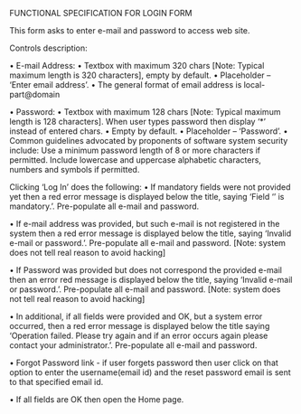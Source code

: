 FUNCTIONAL SPECIFICATION FOR LOGIN FORM

This form asks to enter e-mail and password to access web site.
 

Controls description:

•	E-mail Address:
  •	Textbox with maximum 320 chars [Note: Typical maximum length is 320 characters], empty by default.
  •	Placeholder – ‘Enter email address’.
  •	The general format of email address is local-part@domain
  
•	Password: 
  •	Textbox with maximum 128 chars [Note: Typical maximum length is 128 characters]. When user types password then display ‘*’ instead of entered chars.
  •	Empty by default.
  •	Placeholder – ‘Password’.
  •	Common guidelines advocated by proponents of software system security include: Use a minimum password length of 8 or more characters if permitted. Include lowercase and uppercase alphabetic characters, numbers and symbols if permitted.



Clicking ‘Log In’ does the following:
•	If mandatory fields were not provided yet then a red error message is displayed below the title, saying ‘Field ‘<field name>’ is mandatory.’. Pre-populate all e-mail and password.

•	If e-mail address was provided, but such e-mail is not registered in the system then a red error message is displayed below the title, saying ‘Invalid e-mail or password.’. Pre-populate all e-mail and password. [Note: system does not tell real reason to avoid hacking]

•	If Password was provided but does not correspond the provided e-mail then an error red message is displayed below the title, saying ‘Invalid e-mail or password.’. Pre-populate all e-mail and password. [Note: system does not tell real reason to avoid hacking]

•	In additional, if all fields were provided and OK, but a system error occurred, then a red error message is displayed below the title saying ‘Operation failed. Please try again and if an error occurs again please contact your administrator.’. Pre-populate all e-mail and password.

•	Forgot Password link - if user forgets password then user click on that option to enter the username(email id) and the reset password email is sent to that specified email id.

•	If all fields are OK then open the Home page.
